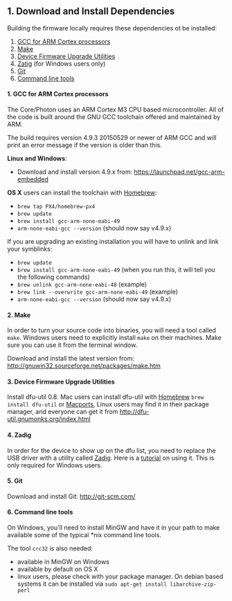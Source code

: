 ## 1. Download and Install Dependencies

Building the firmware locally requires these dependencies ot be installed:

1. [GCC for ARM Cortex processors](#1-gcc-for-arm-cortex-processors)
2. [Make](#2-make)
3. [Device Firmware Upgrade Utilities](#3-device-firmware-upgrade-utilities)
4. [Zatig](#4-zatig) (for Windows users only)
5. [Git](#5-git)
6. [Command line tools](#6-command-line-tools)

#### 1. GCC for ARM Cortex processors
The Core/Photon uses an ARM Cortex M3 CPU based microcontroller. All of the code is built around the GNU GCC toolchain offered and maintained by ARM.

The build requires version 4.9.3 20150529 or newer of ARM GCC and will print an error
message if the version is older than this.


**Linux and Windows**:
- Download and install version 4.9.x from: https://launchpad.net/gcc-arm-embedded

**OS X** users can install the toolchain with [Homebrew](http://brew.sh/):
- `brew tap PX4/homebrew-px4`
- `brew update`
- `brew install gcc-arm-none-eabi-49`
- `arm-none-eabi-gcc --version` (should now say v4.9.x)

If you are upgrading an existing installation you will have to unlink and link your symblinks:
- `brew update`
- `brew install gcc-arm-none-eabi-49` (when you run this, it will tell you the following commands)
- `brew unlink gcc-arm-none-eabi-48` (example)
- `brew link --overwrite gcc-arm-none-eabi-49` (example)
- `arm-none-eabi-gcc --version` (should now say v4.9.x)

#### 2. Make
In order to turn your source code into binaries, you will need a tool called `make`. Windows users need to explicitly install `make` on their machines. Make sure you can use it from the terminal window.

Download and install the latest version from: http://gnuwin32.sourceforge.net/packages/make.htm

#### 3. Device Firmware Upgrade Utilities
Install dfu-util 0.8. Mac users can install dfu-util with [Homebrew](http://brew.sh/) `brew install dfu-util` or [Macports](http://www.macports.org), Linux users may find it in their package manager, and everyone can get it from http://dfu-util.gnumonks.org/index.html

#### 4. Zadig
In order for the device to show up on the dfu list, you need to replace the USB driver with a utility called [Zadig](http://zadig.akeo.ie/). Here is a [tutorial](https://community.spark.io/t/tutorial-installing-dfu-driver-on-windows/3518) on using it. This is only required for Windows users.

#### 5. Git

Download and install Git: http://git-scm.com/

#### 6. Command line tools

On Windows, you'll need to install MinGW and have it in your path to make available some of the typical *nix command line tools. 

The tool `crc32` is also needed:
 - available in MinGW on Windows
 - available by default on OS X
 - linux users, please check with your package manager. On debian based systems it can be installed via `sudo apt-get install libarchive-zip-perl`


